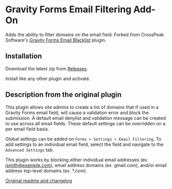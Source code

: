 # Gravity Forms Email Filtering Add-On

Adds the ability to filter domains on the email field. Forked from CrossPeak Software's [Gravity Forms Email Blacklist](https://wordpress.org/plugins/gravity-forms-email-blacklist/) plugin.

## Installation

Download the latest zip from [Releases](https://github.com/KineticTeam/gravityforms-addon-email-filtering/releases).

Install like any other plugin and activate.

## Description from the original plugin

This plugin allows site admins to create a list of domains that if used in a Gravity Forms email field, will cause a validation error and block the submission. A default email denylist and validation message can be created to use across all email fields. These default settings can be overridden on a per email field basis.

Global settings can be added on `Forms > Settings > Email Filtering`. To add settings to an individual email field, select the field and navigate to the `Advanced Settings` tab.

This plugin works by blocking either individual email addresses (ex. jsmith@example.com), email address domains (ex. gmail.com), and/or email address top-level domains (ex. *.com).

[Original readme and changelog](./crosspeak-readme.txt)
